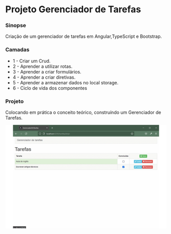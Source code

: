 # Projeto Gerenciador de Tarefas

### Sinopse ###
<p> 
  Criação de um gerenciador de tarefas em Angular,TypeScript e Bootstrap. 
</p>

### Camadas ###
* 1 - Criar um Crud.
* 2 - Aprender a utilizar rotas.
* 3 - Aprender a criar formulários.
* 4 - Aprender a criar diretivas.
* 5 - Aprender a armazenar dados no local storage.
* 6 - Ciclo de vida dos componentes


### Projeto ###
<p> 
Colocando em prática o conceito teórico, construíndo um Gerenciador de Tarefas.
</p> 


<p align="center">
  <img src="https://github.com/Jeffconexion/projeto_gerenciadorDeTarefa_angular/blob/main/projeto.gif" />
</p>

